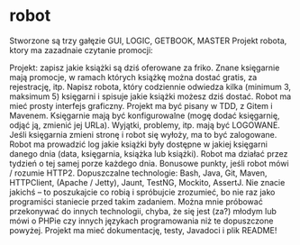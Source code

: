 # robot
Stworzone są trzy gałęzie GUI, LOGIC, GETBOOK, MASTER
Projekt robota, ktory ma zazadnaie czytanie promocji: 

Projekt: zapisz jakie książki są dziś oferowane za friko.
Znane księgarnie mają promocje, w ramach których książkę można dostać gratis, za rejestrację, itp.
Napisz robota, który codziennie odwiedza kilka (minimum 3, maksimum 5) księgarni i spisuje jakie książki możesz dziś dostać.
Robot ma mieć prosty interfejs graficzny.
Projekt ma być pisany w TDD, z Gitem i Mavenem.
Księgarnie mają być konfigurowalne (mogę dodać księgarnię, odjąć ją, zmienić jej URLa).
Wyjątki, problemy, itp. mają być LOGOWANE.
Jeśli księgarnia zmieni stronę i robot się wyłoży, ma to być zalogowane.
Robot ma prowadzić log jakie książki były dostępne w jakiej księgarni danego dnia (data, księgarnia, książka lub książki).
Robot ma działać przez tydzień o tej samej porze każdego dnia.
Bonusowe punkty, jeśli robot mówi / rozumie HTTP2.
Dopuszczalne technologie: Bash, Java, Git, Maven, HTTPClient, (Apache / Jetty), Jaunt, TestNG, Mockito, AssertJ. Nie znacie jakichś – to poszukajcie co robią i spróbujcie zrozumieć, bo nie raz jako programiści staniecie przed takim zadaniem. Można mnie próbować przekonywać do innych technologii, 
chyba, że się jest (za?) młodym lub mówi o PHPie czy innych językach programowania niż te dopuszczone powyżej.
Projekt ma mieć dokumentację, testy, Javadoci i plik README!
  
